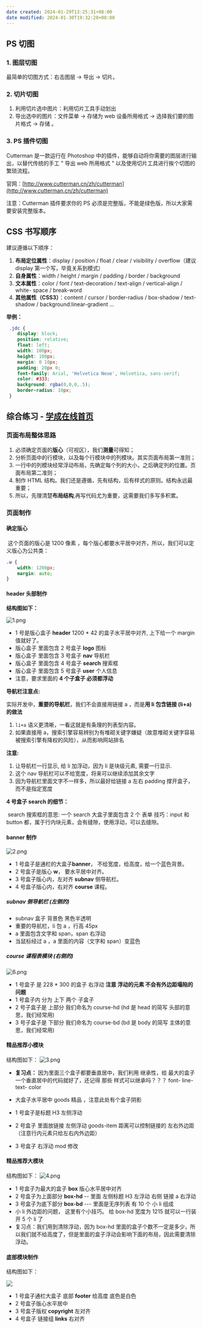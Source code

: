 ```yaml
---
date created: 2024-01-29T13:25:31+08:00
date modified: 2024-01-30T19:32:28+08:00
---
```


## PS 切图

### 1. 图层切图

最简单的切图方式：右击图层 → 导出 → 切片。

### 2. 切片切图

1. 利用切片选中图片：利用切片工具手动划出
2. 导出选中的图片：文件菜单 → 存储为 web 设备所用格式 → 选择我们要的图片格式 → 存储 。

### 3. PS 插件切图

Cutterman 是一款运行在 Photoshop 中的插件，能够自动将你需要的图层进行输出，以替代传统的手工 " 导出 web 所用格式 " 以及使用切片工具进行挨个切图的繁琐流程。

官网：[http://www.cutterman.cn/zh/cutterman](http://www.cutterman.cn/zh/cutterman)

注意：Cutterman 插件要求你的 PS 必须是完整版，不能是绿色版，所以大家需要安装完整版本。

## CSS 书写顺序

建议遵循以下顺序：

1. **布局定位属性**：display / position / float / clear / visibility / overflow（建议 display 第一个写，毕竟关系到模式）
2. **自身属性**：width / height / margin / padding / border / background
3. **文本属性**：color / font / text-decoration / text-align / vertical-align / white- space / break-word
4. **其他属性（CSS3）**：content / cursor / border-radius / box-shadow / text-shadow / background:linear-gradient …

**举例：**

```css
 .jdc {
    display: block;
    position: relative;
    float: left;
    width: 100px;
    height: 100px;
    margin: 0 10px;
    padding: 20px 0;
    font-family: Arial, 'Helvetica Neue', Helvetica, sans-serif;
    color: #333;
    background: rgba(0,0,0,.5);
    border-radius: 10px;
 } 
```

## 综合练习 - [学成在线首页](C:\Users\24742\Desktop\practice\study\index.html)

### 页面布局整体思路

1. 必须确定页面的**版心**（可视区），我们**测量**可得知；
2. 分析页面中的行模块，以及每个行模块中的列模块。其实页面布局第一准则；
3. 一行中的列模块经常浮动布局，先确定每个列的大小，之后确定列的位置。页面布局第二准则；
4. 制作 HTML 结构。我们还是遵循，先有结构，后有样式的原则。结构永远最重要；
5. 所以，先理清楚**布局结构**,再写代码尤为重要，这需要我们多写多积累。

### 页面制作

#### 确定版心

​	这个页面的版心是 1200 像素  ，每个版心都要水平居中对齐，所以，我们可以定义版心为公共类：

```css
.w {
    width: 1200px;
    margin: auto;
}
```

#### header 头部制作

**结构图如下：**

![1.png](https://pictures-1323793543.cos.ap-nanjing.myqcloud.com/pics/1.png)

- 1 号是版心盒子 **header** 1200 * 42 的盒子水平居中对齐, 上下给一个 margin 值就好了。
- 版心盒子 里面包含 2 号盒子 **logo** 图标
- 版心盒子 里面包含 3 号盒子 **nav** 导航栏
- 版心盒子 里面包含 4 号盒子 **search** 搜索框
- 版心盒子 里面包含 5 号盒子 **user** 个人信息
- 注意，要求里面的 **4 个子盒子 必须都浮动**

**导航栏注意点:**

实际开发中，**重要的导航栏**，我们不会直接用链接 a ，而是**用 li 包含链接 (li+a) 的做法**

1. `li+a` 语义更清晰，一看这就是有条理的列表型内容。
2. 如果直接用 a，搜索引擎容易辨别为有堆砌关键字嫌疑（故意堆砌关键字容易被搜索引擎有降权的风险），从而影响网站排名

**注意:** 

1. 让导航栏一行显示, 给 li 加浮动，因为 li 是块级元素, 需要一行显示.
2. 这个 nav 导航栏可以不给宽度，将来可以继续添加其余文字
3. 因为导航栏里面文字不一样多，所以最好给链接 a 左右 padding 撑开盒子，而不是指定宽度 

**4 号盒子 search 的细节：**

​	search 搜索框的意思: 一个 search 大盒子里面包含 2 个 表单
​	技巧：input 和 button 都，属于行内块元素，会有缝隙，使用浮动，可以去缝隙。

#### banner 制作

![2.png](https://pictures-1323793543.cos.ap-nanjing.myqcloud.com/pics/2.png)

- 1 号盒子是通栏的大盒子**banner**， 不给宽度，给高度，给一个蓝色背景。
- 2 号盒子是版心 **w**， 要水平居中对齐。
- 3 号盒子版心内，左对齐 **subnav** 侧导航栏。
- 4 号盒子版心内，右对齐 **course** 课程。

##### subnav 侧导航栏 (左侧的)

- subnav 盒子 背景色 黑色半透明
- 重要的导航栏，li 包 a ，行高 45px
- a 里面包含文字和 span，span 右浮动
- 当鼠标经过 a ，a 里面的内容（文字和 span）变蓝色

##### course 课程表模块 (右侧的)

![6.png](https://pictures-1323793543.cos.ap-nanjing.myqcloud.com/pics/6.png)

- 1 号盒子 是 228 * 300 的盒子 右浮动 **注意 浮动的元素 不会有外边距塌陷的问题**
- 1 号盒子内 分为 上下 两个 子盒子
- 2 号子盒子是 上部分 我们命名为 course-hd (hd 是 head 的简写 头部的意思，我们经常用)
- 3 号子盒子是 下部分 我们命名为 course-bd (bd 是 body 的简写 主体的意思，我们经常用)

#### 精品推荐小模块

结构图如下：
![3.png](https://pictures-1323793543.cos.ap-nanjing.myqcloud.com/pics/3.png)

- **复习点：** 因为里面三个盒子都要垂直居中，我们利用 继承性，给 最大的盒子 一个垂直居中的代码就好了，还记得 那些 样式可以继承吗？？？ font- line- text- color
    
- 大盒子水平居中 goods 精品 ，注意此处有个盒子阴影
- 1 号盒子是标题 H3 左侧浮动
- 2 号盒子 里面放链接 左侧浮动 goods-item 距离可以控制链接的 左右外边距（注意行内元素只给左右内外边距）
- 3 号盒子 右浮动 mod 修改

#### 精品推荐大模块

结构图如下：
![4.png](https://pictures-1323793543.cos.ap-nanjing.myqcloud.com/pics/4.png)

- 1 号盒子为最大的盒子 **box**  版心水平居中对齐
- 2 号盒子为上面部分 **box-hd**  -- 里面   左侧标题 H3 左浮动   右侧 链接 a 右浮动
- 3 号盒子为底下部分 **box-bd** --- 里面是无序列表 有 10 个 小 li 组成
- 小 li 外边距的问题， 这里有个小技巧。  给 box-hd 宽度为 1215 就可以一行装开 5 个 li 了
- 复习点：我们用到清除浮动，因为 box-hd 里面的盒子个数不一定是多少，所以我们就不给高度了，但是里面的盒子浮动会影响下面的布局，因此需要清除浮动。

#### 底部模块制作

结构图如下：

![](https://pictures-1323793543.cos.ap-nanjing.myqcloud.com/pics/5.png)

- 1 号盒子通栏大盒子 底部 **footer** 给高度 底色是白色
- 2 号盒子版心水平居中
- 3 号盒子版权 **copyright** 左对齐
- 4 号盒子 链接组 **links** 右对齐